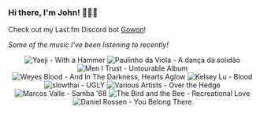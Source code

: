 ### Hi there, I'm John! 🏄🏻‍♂️

Check out my Last.fm Discord bot [Gowon](http://gowon.ca)!

_Some of the music I've been listening to recently!_


<!-- lastfm -->
<p align="center"><img src="https://lastfm.freetls.fastly.net/i/u/64s/1df9c4d71653f3bb17d6f3a13913de52.jpg" title="Yaeji - With a Hammer"> <img src="https://lastfm.freetls.fastly.net/i/u/64s/a04816ec583e9f426f8c6fa00c9c648c.jpg" title="Paulinho da Viola - A dança da solidão"> <img src="https://lastfm.freetls.fastly.net/i/u/64s/14d570ef753f496107a5b6048cb7b2f5.jpg" title="Men I Trust - Untourable Album"> <img src="https://lastfm.freetls.fastly.net/i/u/64s/8214c56f1e5bc67fcd1f29073dedf822.jpg" title="Weyes Blood - And In The Darkness, Hearts Aglow"> <img src="https://lastfm.freetls.fastly.net/i/u/64s/570f30d6afd04262ee83a14dd3f04604.png" title="Kelsey Lu - Blood"> <img src="https://lastfm.freetls.fastly.net/i/u/64s/dea18db9a61d97affe9c31100a219cfe.jpg" title="slowthai - UGLY"> <img src="https://lastfm.freetls.fastly.net/i/u/64s/27a81c12f0834a7c97c3348f04035173.jpg" title="Various Artists - Over the Hedge"> <img src="https://lastfm.freetls.fastly.net/i/u/64s/31fa1fed94961b9f7a55cfeb50608e25.jpg" title="Marcos Valle - Samba '68"> <img src="https://lastfm.freetls.fastly.net/i/u/64s/bf7739b2eba86176cedce6da61768c3e.png" title="The Bird and the Bee - Recreational Love"> <img src="https://lastfm.freetls.fastly.net/i/u/64s/11f4e269d6c890b9b51f279cdc5b103e.jpg" title="Daniel Rossen - You Belong There"> </p>
